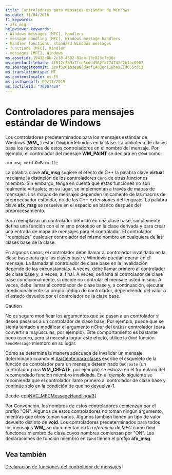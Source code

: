 ```yaml
---
title: Controladores para mensajes estándar de Windows
ms.date: 11/04/2016
f1_keywords:
- afx_msg
helpviewer_keywords:
- Windows messages [MFC], handlers
- message handling [MFC], Windows message handlers
- handler functions, standard Windows messages
- functions [MFC], handler
- messages [MFC], Windows
ms.assetid: 19412a8b-2c38-4502-81da-13c823c7e36c
ms.openlocfilehash: 4f512c3b9a7fce5cddd582fa774742d2b1ac0967
ms.sourcegitcommit: 3caf5261b3ea80d9cf14038c116ba981d655cd13
ms.translationtype: MT
ms.contentlocale: es-ES
ms.lasthandoff: 09/11/2019
ms.locfileid: "70907429"
---
```

# <a name="handlers-for-standard-windows-messages"></a>Controladores para mensajes estándar de Windows

Los controladores predeterminados para los mensajes estándar de Windows (**WM_** ) están `CWnd`predefinidos en la clase. La biblioteca de clases basa los nombres de estos controladores en el nombre del mensaje. Por ejemplo, el controlador del mensaje **WM_PAINT** se declara en `CWnd` como:

`afx_msg void OnPaint();`

La palabra clave **afx_msg** sugiere el efecto de C++ la palabra clave **virtual** mediante la distinción de los controladores `CWnd` de otras funciones miembro. Sin embargo, tenga en cuenta que estas funciones no son realmente virtuales; en su lugar, se implementan a través de mapas de mensajes. Los mapas de mensajes dependen únicamente de las macros de preprocesador estándar, no de las C++ extensiones del lenguaje. La palabra clave **afx_msg** se resuelve en el espacio en blanco después del preprocesamiento.

Para reemplazar un controlador definido en una clase base, simplemente defina una función con el mismo prototipo en la clase derivada y para crear una entrada de mapa de mensajes para el controlador. El controlador "reemplaza" cualquier controlador del mismo nombre en cualquiera de las clases base de la clase.

En algunos casos, el controlador debe llamar al controlador invalidado en la clase base para que las clases base y Windows puedan operar en el mensaje. La llamada al controlador de clase base en la invalidación depende de las circunstancias. A veces, debe llamar primero al controlador de clase base y, a veces, al final. A veces, se llama al controlador de clase base condicionalmente, si decide no controlar el mensaje usted mismo. A veces, debe llamar al controlador de clase base y, a continuación, ejecutar condicionalmente su propio código de controlador, dependiendo del valor o el estado devuelto por el controlador de la clase base.

> [!CAUTION]
>  No es seguro modificar los argumentos que se pasan a un controlador si desea pasarlos a un controlador de clase base. Por ejemplo, puede que se sienta tentado a modificar el argumento *nChar* del `OnChar` controlador (para convertir a mayúsculas, por ejemplo). Este comportamiento es bastante poco oscuro, pero si necesita lograr este efecto, utilice la `CWnd` función `SendMessage` miembro en su lugar.

Cómo se determina la manera adecuada de invalidar un mensaje determinado cuando el [Asistente para clases](reference/mfc-class-wizard.md) escribe el esqueleto de la función de controlador para un mensaje determinado `OnCreate` (un controlador para **WM_CREATE**, por ejemplo) se esboza en el formulario del recomendado función miembro invalidada. En el ejemplo siguiente se recomienda que el controlador llame primero al controlador de clase base y continúe solo en la condición de que no devuelva-1.

[!code-cpp[NVC_MFCMessageHandling#3](../mfc/codesnippet/cpp/handlers-for-standard-windows-messages_1.cpp)]

Por Convención, los nombres de estos controladores comienzan por el prefijo "ON". Algunos de estos controladores no toman ningún argumento, mientras que otros toman varios. Algunos también tienen un tipo de valor devuelto distinto de **void**. Los controladores predeterminados para todos los mensajes **WM_** se documentan en la *referencia de MFC* como `CWnd` funciones miembro de clase cuyos nombres comienzan por "ON". Las declaraciones de función miembro en `CWnd` tienen el prefijo **afx_msg**.

## <a name="see-also"></a>Vea también

[Declaración de funciones del controlador de mensajes](../mfc/declaring-message-handler-functions.md)
